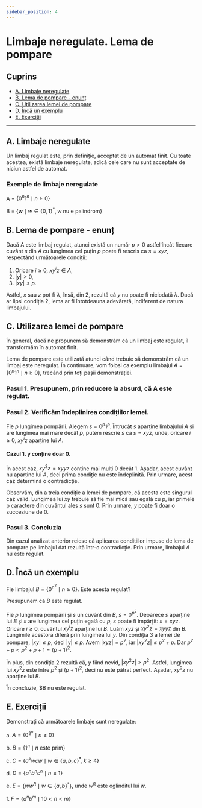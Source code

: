 ```yaml
---
sidebar_position: 4
---
```


# Limbaje neregulate. Lema de pompare

## Cuprins

- [A. Limbaje neregulate](#a-limbaje-neregulate)
- [B. Lema de pompare - enunț](#b-lema-de-pompare---enunț)
- [C. Utilizarea lemei de pompare](#c-utilizarea-lemei-de-pompare)
- [D. Încă un exemplu](#d-încă-un-exemplu)
- [E. Exerciții](#e-exerciții)

---

## A. Limbaje neregulate

Un limbaj regulat este, prin definiție, acceptat de un automat finit. Cu toate acestea, există limbaje neregulate, adică cele care nu sunt acceptate de niciun astfel de automat.

### Exemple de limbaje neregulate

A = $\{ 0^n 1^n \mid n \geq 0 \}$

B = $\{ w \mid w \in \{0,1\}^*, w \text{ nu e palindrom} \}$

## B. Lema de pompare - enunț

Dacă A este limbaj regulat, atunci există un număr $p > 0$ astfel încât fiecare cuvânt $s$ din $A$ cu lungimea cel puțin $p$ poate fi rescris ca $s = xyz$, respectând următoarele condiții:

1. Oricare $i \geq 0$, $xy^i z \in A$,
2. $|y| > 0$,
3. $|xy| \leq p$.

Astfel, $x$ sau $z$ pot fi $\lambda$, însă, din 2, rezultă că $y$ nu poate fi niciodată $\lambda$. Dacă ar lipsi condiția 2, lema ar fi întotdeauna adevărată, indiferent de natura limbajului.

## C. Utilizarea lemei de pompare

În general, dacă ne propunem să demonstrăm că un limbaj este regulat, îl transformăm în automat finit.

Lema de pompare este utilizată atunci când trebuie să demonstrăm că un limbaj este neregulat. În continuare, vom folosi ca exemplu limbajul $A = \{ 0^n 1^n \mid n \geq 0 \}$, trecând prin toți pașii demonstrației.

### Pasul 1. Presupunem, prin reducere la absurd, că A este regulat.

### Pasul 2. Verificăm îndeplinirea condițiilor lemei.

Fie $p$ lungimea pompării. Alegem $s = 0^p 1^p$. Întrucât $s$ aparține limbajului $A$ și are lungimea mai mare decât $p$, putem rescrie $s$ ca $s = xyz$, unde, oricare $i \geq 0$, $xy^i z$ aparține lui $A$.

#### Cazul 1. y conține doar 0.

În acest caz, $xy^2 z = xyyz$ conține mai mulți 0 decât 1. Așadar, acest cuvânt nu aparține lui $A$, deci prima condiție nu este îndeplinită. Prin urmare, acest caz determină o contradicție.

Observăm, din a treia condiție a lemei de pompare, că acesta este singurul caz valid. Lungimea lui $xy$ trebuie să fie mai mică sau egală cu p, iar primele p caractere din cuvântul ales $s$ sunt 0. Prin urmare, $y$ poate fi doar o succesiune de 0.

### Pasul 3. Concluzia

Din cazul analizat anterior reiese că aplicarea condițiilor impuse de lema de pompare pe limbajul dat rezultă într-o contradicție. Prin urmare, limbajul $A$ nu este regulat.

## D. Încă un exemplu

Fie limbajul $B = \{ 0^{n^2} \mid n \geq 0 \}$. Este acesta regulat?

Presupunem că $B$ este regulat.

Fie $p$ lungimea pompării și $s$ un cuvânt din $B$, $s = 0^{p^2}$. Deoarece $s$ aparține lui $B$ și $s$ are lungimea cel puțin egală cu $p$, $s$ poate fi împărțit: $s = xyz$. Oricare $i \geq 0$, cuvântul $xy^i z$ aparține lui $B$.
Luăm $xyz$ și $xy^2 z = xyyz$ din $B$. Lungimile acestora diferă prin lungimea lui $y$. Din condiția 3 a lemei de pompare, $|xy| \leq p$, deci $|y| \leq p$. Avem $|xyz| = p^2$, iar $|xy^2 z| \leq p^2 + p$. Dar $p^2 + p < p^2 + p + 1 = (p + 1)^2$.

În plus, din condiția 2 rezultă că, $y$ fiind nevid, $|xy^2 z| > p^2$. Astfel, lungimea lui $xy^2 z$ este între $p^2$ și $(p+1)^2$, deci nu este pătrat perfect. Așadar, $xy^2 z$ nu aparține lui $B$.

În concluzie, $B nu este regulat.

## E. Exerciții

Demonstrați că următoarele limbaje sunt neregulate:

a. $A = \{ 0^{2^n} \mid n \geq 0 \}$

b. $B = \{ 1^n \mid n \text{ este prim} \}$

c. $C = \{ a^k w c w \mid w \in \{ a, b, c \}^*, k \geq 4 \}$

d. $D = \{ a^n b^n c^n \mid n \geq 1 \}$

e. $E = \{ w w^R \mid w \in \{ a, b \}^* \}$, unde $w^R$ este oglinditul lui $w$.

f. $F = \{a^n b^m \mid 10 < n < m \}$
